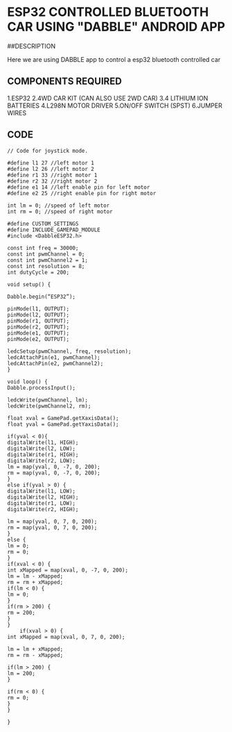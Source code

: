 # ESP32 CONTROLLED BLUETOOTH CAR USING "DABBLE" ANDROID APP

##DESCRIPTION

Here we are using DABBLE app to control a esp32 bluetooth controlled car

## COMPONENTS REQUIRED

1.ESP32
2.4WD CAR KIT (CAN ALSO USE 2WD CAR)
3.4 LITHIUM ION BATTERIES
4.L298N MOTOR DRIVER 
5.ON/OFF SWITCH (SPST)
6.JUMPER WIRES

## CODE

````
// Code for joystick mode.

#define l1 27 //left motor 1
#define l2 26 //left motor 2
#define r1 33 //right motor 1
#define r2 32 //right motor 2
#define e1 14 //left enable pin for left motor
#define e2 25 //right enable pin for right motor

int lm = 0; //speed of left motor
int rm = 0; //speed of right motor

#define CUSTOM_SETTINGS
#define INCLUDE_GAMEPAD_MODULE
#include <DabbleESP32.h>

const int freq = 30000;
const int pwmChannel = 0;
const int pwmChannel2 = 1;
const int resolution = 8;
int dutyCycle = 200;

void setup() {

Dabble.begin(“ESP32”);

pinMode(l1, OUTPUT);
pinMode(l2, OUTPUT);
pinMode(r1, OUTPUT);
pinMode(r2, OUTPUT);
pinMode(e1, OUTPUT);
pinMode(e2, OUTPUT);

ledcSetup(pwmChannel, freq, resolution);
ledcAttachPin(e1, pwmChannel);
ledcAttachPin(e2, pwmChannel2);
}

void loop() {
Dabble.processInput();

ledcWrite(pwmChannel, lm);
ledcWrite(pwmChannel2, rm);

float xval = GamePad.getXaxisData();
float yval = GamePad.getYaxisData();

if(yval < 0){
digitalWrite(l1, HIGH);
digitalWrite(l2, LOW);
digitalWrite(r1, HIGH);
digitalWrite(r2, LOW);
lm = map(yval, 0, -7, 0, 200);
rm = map(yval, 0, -7, 0, 200);
}
else if(yval > 0) {
digitalWrite(l1, LOW);
digitalWrite(l2, HIGH);
digitalWrite(r1, LOW);
digitalWrite(r2, HIGH);

lm = map(yval, 0, 7, 0, 200);
rm = map(yval, 0, 7, 0, 200);
}
else {
lm = 0;
rm = 0;
}
if(xval < 0) {
int xMapped = map(xval, 0, -7, 0, 200);
lm = lm - xMapped;
rm = rm + xMapped;
if(lm < 0) {
lm = 0;
}
if(rm > 200) {
rm = 200;
}
}
    if(xval > 0) {
int xMapped = map(xval, 0, 7, 0, 200);

lm = lm + xMapped;
rm = rm - xMapped;

if(lm > 200) {
lm = 200;
}

if(rm < 0) {
rm = 0;
}
}

}
````

